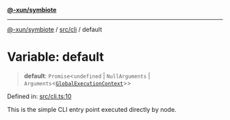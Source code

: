 [**@-xun/symbiote**](../../../README.md)

***

[@-xun/symbiote](../../../README.md) / [src/cli](../README.md) / default

# Variable: default

> **default**: `Promise`\<`undefined` \| `NullArguments` \| `Arguments`\<[`GlobalExecutionContext`](../../configure/type-aliases/GlobalExecutionContext.md)\>\>

Defined in: [src/cli.ts:10](https://github.com/Xunnamius/symbiote/blob/2fd61c45d5639f5e6f8edadc3b7d4851011bc365/src/cli.ts#L10)

This is the simple CLI entry point executed directly by node.
